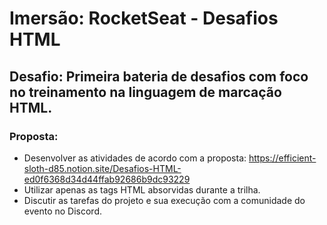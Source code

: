 # **Imersão**: RocketSeat - Desafios HTML
## **Desafio**: Primeira bateria de desafios com foco no treinamento na linguagem de marcação HTML.

### **Proposta**:

- Desenvolver as atividades de acordo com a proposta: https://efficient-sloth-d85.notion.site/Desafios-HTML-ed0f6368d34d44ffab92686b9dc93229
- Utilizar apenas as tags HTML absorvidas durante a trilha.
- Discutir as tarefas do projeto e sua execução com a comunidade do evento no Discord.



